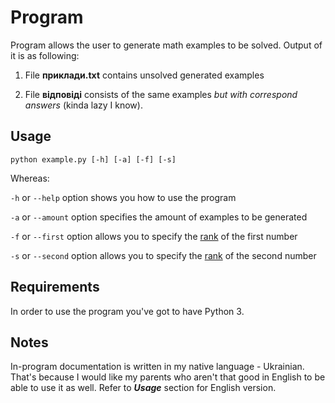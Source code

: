 # Program

Program allows the user to generate math examples to be solved. Output of it is as following:

1. File **приклади.txt** contains unsolved generated examples

2. File **відповіді** consists of the same examples *but with correspond answers* (kinda lazy I know).

## Usage

`python example.py [-h] [-a] [-f] [-s]`

Whereas:

  `-h` or `--help` option shows you how to use the program

  `-a` or `--amount` option specifies the amount of examples to be generated

  `-f` or `--first` option allows you to specify the [rank](https://ru.wikipedia.org/wiki/%D0%A0%D0%B0%D0%B7%D1%80%D1%8F%D0%B4%D0%BD%D0%BE%D1%81%D1%82%D1%8C "how many digits are in number") of the first number

  `-s` or `--second` option allows you to specify the [rank](https://ru.wikipedia.org/wiki/%D0%A0%D0%B0%D0%B7%D1%80%D1%8F%D0%B4%D0%BD%D0%BE%D1%81%D1%82%D1%8C "how many digits are in number") of the second number

## Requirements

In order to use the program you've got to have Python 3.

## Notes

In-program documentation is written in my native language - Ukrainian. That's because I would like my parents who aren't that good in English to be able to use it as well. Refer to ***Usage*** section for English version.

